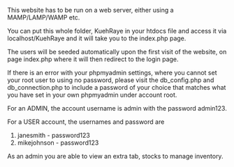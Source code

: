 This website has to be run on a web server, either using a MAMP/LAMP/WAMP etc.

You can put this whole folder, KuehRaye in your htdocs file and access it via localhost/KuehRaye and it will take you to the index.php page.

The users will be seeded automatically upon the first visit of the website, on page index.php where it will then redirect to the login page.

If there is an error with your phpmyadmin settings, where you cannot set your root user to using no password, please visit the db_config.php and db_connection.php to include a password of your choice that matches what you have set in your own phpmyadmin under account root.

For an ADMIN, the account username is admin with the password admin123.

For a USER account, the usernames and password are
1. janesmith - password123
2. mikejohnson - password123

As an admin you are able to view an extra tab, stocks to manage inventory.